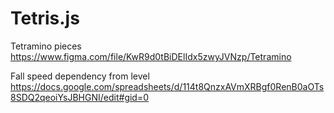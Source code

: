 # Tetris.js

Tetramino pieces https://www.figma.com/file/KwR9d0tBiDElIdx5zwyJVNzp/Tetramino

Fall speed dependency from level https://docs.google.com/spreadsheets/d/114t8QnzxAVmXRBgf0RenB0aOTs8SDQ2qeoiYsJBHGNI/edit#gid=0